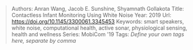 > Authors: Anran Wang, Jacob E. Sunshine, Shyamnath Gollakota
> Title: Contactless Infant Monitoring Using White Noise
> Year: 2019
> Url: https://doi.org/10.1145/3300061.3345453
> Keywords: smart speakers, white noise, computational health, active sonar, physiological sensing, health and wellness
> Series: MobiCom '19
> Tags: *Define your own tags here, separate by comma*